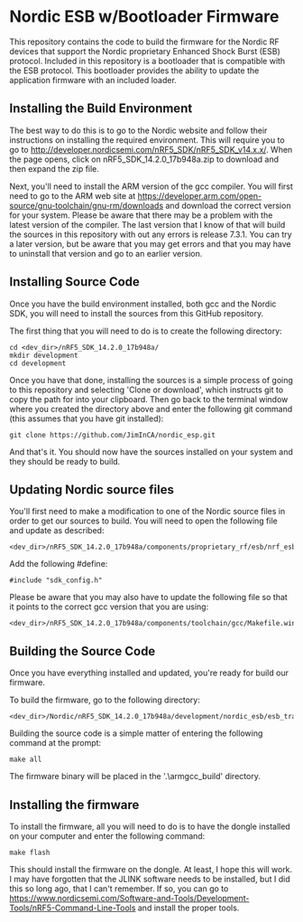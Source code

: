 Nordic ESB w/Bootloader Firmware
===

This repository contains the code to build the firmware for the Nordic RF devices that support the Nordic proprietary Enhanced Shock Burst (ESB) protocol.  Included in this repository is a bootloader that is compatible with the ESB protocol.  This bootloader provides the ability to update the application firmware with an included loader.  

Installing the Build Environment
---

The best way to do this is to go to the Nordic website and follow their instructions on installing the required environment.  This will require you to go to http://developer.nordicsemi.com/nRF5_SDK/nRF5_SDK_v14.x.x/.  When the page opens, click on nRF5_SDK_14.2.0_17b948a.zip to download and then expand the zip file.

Next, you'll need to install the ARM version of the gcc compiler.  You will first need to go to the ARM web site at https://developer.arm.com/open-source/gnu-toolchain/gnu-rm/downloads and download the correct version for your system.  Please be aware that there may be a problem with the latest version of the compiler.  The last version that I know of that will build the sources in this repository with out any errors is release 7.3.1.  You can try a later version, but be aware that you may get errors and that you may have to uninstall that version and go to an earlier version.

Installing Source Code
---
Once you have the build environment installed, both gcc and the Nordic SDK, you will need to install the sources from this GitHub repository.

The first thing that you will need to do is to create the following directory:
```
cd <dev_dir>/nRF5_SDK_14.2.0_17b948a/
mkdir development
cd development
```
Once you have that done, installing the sources is a simple process of going to this repository and selecting 'Clone or download', which instructs git to copy the path for into your clipboard.  Then go back to the terminal window where you created the directory above and enter the following git command (this assumes that you have git installed):
```
git clone https://github.com/JimInCA/nordic_esp.git
```
And that's it.  You should now have the sources installed on your system and they should be ready to build.

Updating Nordic source files
---

You'll first need to make a modification to one of the Nordic source files in order to get our sources to build.  You will need to open the following file and update as described:
```
<dev_dir>/nRF5_SDK_14.2.0_17b948a/components/proprietary_rf/esb/nrf_esb.h
```
Add the following #define:
```
#include "sdk_config.h"
```
Please be aware that you may also have to update the following file so that it points to the correct gcc version that you are using:
```
<dev_dir>/nRF5_SDK_14.2.0_17b948a/components/toolchain/gcc/Makefile.windows
```

Building the Source Code
---

Once you have everything installed and updated, you're ready for build our firmware.

To build the firmware, go to the following directory:
```
<dev_dir>/Nordic/nRF5_SDK_14.2.0_17b948a/development/nordic_esb/esb_transceiver/build/pca10031/armgcc
```
Building the source code is a simple matter of entering the following command at the prompt:
```
make all
```
The firmware binary will be placed in the '.\armgcc\_build' directory.

Installing the firmware
---

To install the firmware, all you will need to do is to have the dongle installed on your computer and enter the following command:
```
make flash
```
This should install the firmware on the dongle.  At least, I hope this will work.  I may have forgotten that the JLINK software needs to be installed, but I did this so long ago, that I can't remember.  If so, you can go to https://www.nordicsemi.com/Software-and-Tools/Development-Tools/nRF5-Command-Line-Tools and install the proper tools.  
